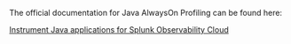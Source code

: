 The official documentation for Java AlwaysOn Profiling can be found here:

[Instrument Java applications for Splunk Observability Cloud](https://quickdraw.splunk.com/redirect/?product=Observability&version=current&location=profiling.gdi)